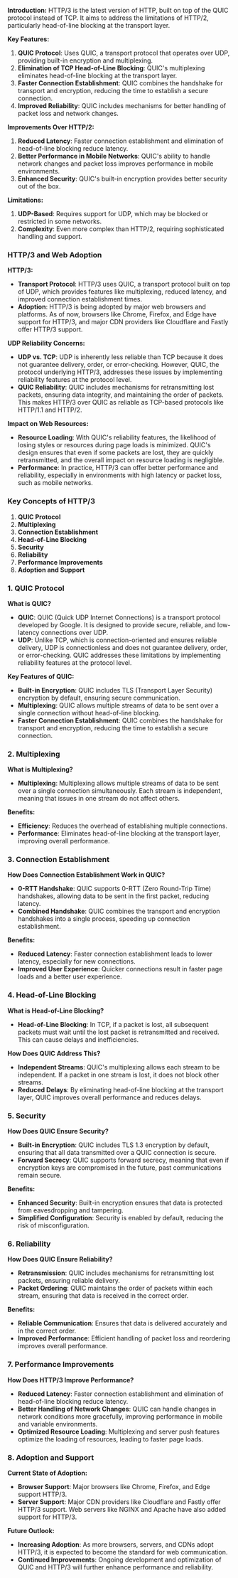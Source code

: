
**Introduction:**
HTTP/3 is the latest version of HTTP, built on top of the QUIC protocol instead of TCP. It aims to address the limitations of HTTP/2, particularly head-of-line blocking at the transport layer.

**Key Features:**
1. **QUIC Protocol**: Uses QUIC, a transport protocol that operates over UDP, providing built-in encryption and multiplexing.
2. **Elimination of TCP Head-of-Line Blocking**: QUIC's multiplexing eliminates head-of-line blocking at the transport layer.
3. **Faster Connection Establishment**: QUIC combines the handshake for transport and encryption, reducing the time to establish a secure connection.
4. **Improved Reliability**: QUIC includes mechanisms for better handling of packet loss and network changes.

**Improvements Over HTTP/2:**
1. **Reduced Latency**: Faster connection establishment and elimination of head-of-line blocking reduce latency.
2. **Better Performance in Mobile Networks**: QUIC's ability to handle network changes and packet loss improves performance in mobile environments.
3. **Enhanced Security**: QUIC's built-in encryption provides better security out of the box.

**Limitations:**
1. **UDP-Based**: Requires support for UDP, which may be blocked or restricted in some networks.
2. **Complexity**: Even more complex than HTTP/2, requiring sophisticated handling and support.

### HTTP/3 and Web Adoption

**HTTP/3:**
- **Transport Protocol**: HTTP/3 uses QUIC, a transport protocol built on top of UDP, which provides features like multiplexing, reduced latency, and improved connection establishment times.
- **Adoption**: HTTP/3 is being adopted by major web browsers and platforms. As of now, browsers like Chrome, Firefox, and Edge have support for HTTP/3, and major CDN providers like Cloudflare and Fastly offer HTTP/3 support.

**UDP Reliability Concerns:**
- **UDP vs. TCP**: UDP is inherently less reliable than TCP because it does not guarantee delivery, order, or error-checking. However, QUIC, the protocol underlying HTTP/3, addresses these issues by implementing reliability features at the protocol level.
- **QUIC Reliability**: QUIC includes mechanisms for retransmitting lost packets, ensuring data integrity, and maintaining the order of packets. This makes HTTP/3 over QUIC as reliable as TCP-based protocols like HTTP/1.1 and HTTP/2.

**Impact on Web Resources:**
- **Resource Loading**: With QUIC's reliability features, the likelihood of losing styles or resources during page loads is minimized. QUIC's design ensures that even if some packets are lost, they are quickly retransmitted, and the overall impact on resource loading is negligible.
- **Performance**: In practice, HTTP/3 can offer better performance and reliability, especially in environments with high latency or packet loss, such as mobile networks.

### Key Concepts of HTTP/3

1. **QUIC Protocol**
2. **Multiplexing**
3. **Connection Establishment**
4. **Head-of-Line Blocking**
5. **Security**
6. **Reliability**
7. **Performance Improvements**
8. **Adoption and Support**

### 1. QUIC Protocol

**What is QUIC?**
- **QUIC**: QUIC (Quick UDP Internet Connections) is a transport protocol developed by Google. It is designed to provide secure, reliable, and low-latency connections over UDP.
- **UDP**: Unlike TCP, which is connection-oriented and ensures reliable delivery, UDP is connectionless and does not guarantee delivery, order, or error-checking. QUIC addresses these limitations by implementing reliability features at the protocol level.

**Key Features of QUIC:**
- **Built-in Encryption**: QUIC includes TLS (Transport Layer Security) encryption by default, ensuring secure communication.
- **Multiplexing**: QUIC allows multiple streams of data to be sent over a single connection without head-of-line blocking.
- **Faster Connection Establishment**: QUIC combines the handshake for transport and encryption, reducing the time to establish a secure connection.

### 2. Multiplexing

**What is Multiplexing?**
- **Multiplexing**: Multiplexing allows multiple streams of data to be sent over a single connection simultaneously. Each stream is independent, meaning that issues in one stream do not affect others.

**Benefits:**
- **Efficiency**: Reduces the overhead of establishing multiple connections.
- **Performance**: Eliminates head-of-line blocking at the transport layer, improving overall performance.

### 3. Connection Establishment

**How Does Connection Establishment Work in QUIC?**
- **0-RTT Handshake**: QUIC supports 0-RTT (Zero Round-Trip Time) handshakes, allowing data to be sent in the first packet, reducing latency.
- **Combined Handshake**: QUIC combines the transport and encryption handshakes into a single process, speeding up connection establishment.

**Benefits:**
- **Reduced Latency**: Faster connection establishment leads to lower latency, especially for new connections.
- **Improved User Experience**: Quicker connections result in faster page loads and a better user experience.

### 4. Head-of-Line Blocking

**What is Head-of-Line Blocking?**
- **Head-of-Line Blocking**: In TCP, if a packet is lost, all subsequent packets must wait until the lost packet is retransmitted and received. This can cause delays and inefficiencies.

**How Does QUIC Address This?**
- **Independent Streams**: QUIC's multiplexing allows each stream to be independent. If a packet in one stream is lost, it does not block other streams.
- **Reduced Delays**: By eliminating head-of-line blocking at the transport layer, QUIC improves overall performance and reduces delays.

### 5. Security

**How Does QUIC Ensure Security?**
- **Built-in Encryption**: QUIC includes TLS 1.3 encryption by default, ensuring that all data transmitted over a QUIC connection is secure.
- **Forward Secrecy**: QUIC supports forward secrecy, meaning that even if encryption keys are compromised in the future, past communications remain secure.

**Benefits:**
- **Enhanced Security**: Built-in encryption ensures that data is protected from eavesdropping and tampering.
- **Simplified Configuration**: Security is enabled by default, reducing the risk of misconfiguration.

### 6. Reliability

**How Does QUIC Ensure Reliability?**
- **Retransmission**: QUIC includes mechanisms for retransmitting lost packets, ensuring reliable delivery.
- **Packet Ordering**: QUIC maintains the order of packets within each stream, ensuring that data is received in the correct order.

**Benefits:**
- **Reliable Communication**: Ensures that data is delivered accurately and in the correct order.
- **Improved Performance**: Efficient handling of packet loss and reordering improves overall performance.

### 7. Performance Improvements

**How Does HTTP/3 Improve Performance?**
- **Reduced Latency**: Faster connection establishment and elimination of head-of-line blocking reduce latency.
- **Better Handling of Network Changes**: QUIC can handle changes in network conditions more gracefully, improving performance in mobile and variable environments.
- **Optimized Resource Loading**: Multiplexing and server push features optimize the loading of resources, leading to faster page loads.

### 8. Adoption and Support

**Current State of Adoption:**
- **Browser Support**: Major browsers like Chrome, Firefox, and Edge support HTTP/3.
- **Server Support**: Major CDN providers like Cloudflare and Fastly offer HTTP/3 support. Web servers like NGINX and Apache have also added support for HTTP/3.

**Future Outlook:**
- **Increasing Adoption**: As more browsers, servers, and CDNs adopt HTTP/3, it is expected to become the standard for web communication.
- **Continued Improvements**: Ongoing development and optimization of QUIC and HTTP/3 will further enhance performance and reliability.
